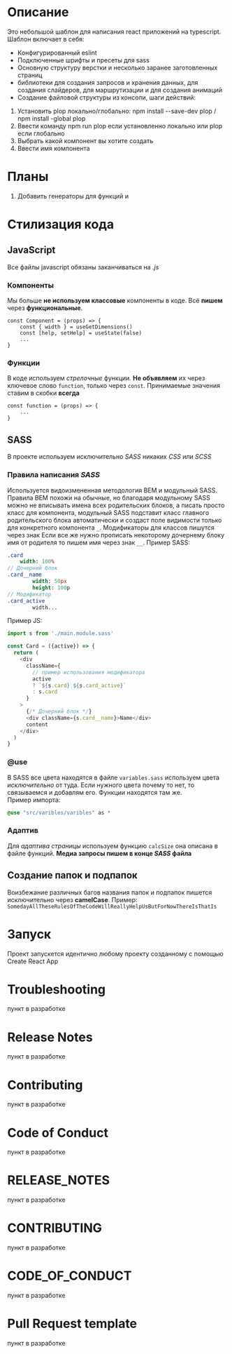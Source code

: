 # Описание
Это небольшой шаблон для написания react приложений на typescript.
Шаблон включает в себя:
+ Конфигурированный eslint
+ Подключенные шрифты и пресеты для sass
+ Основную структуру верстки и несколько заранее заготовленных страниц
+ библиотеки для создания запросов и хранения данных, для создания слайдеров, для маршрутизации и для создания анимаций
+ Создание файловой структуры из консоли, шаги действий:
 1. Установить plop локально/глобально: 
 npm install --save-dev plop / npm install -global plop
 2. Ввести команду npm run plop если установленно локально или plop если глобально
 3. Выбрать какой компонент вы хотите создать
 4. Ввести имя компонента

# Планы
1. Добавить генераторы для функций и 

# Стилизация кода 

## JavaScript
Все файлы javascript обязаны заканчиваться на *.js*

### Компоненты
Мы больше **не используем классовые** компоненты в коде. Всё **пишем** через **функциональные**.

```
const Component = (props) => {
    const { width } = useGetDimensions()
    const [help, setHelp] = useState(false)
    ...
}
```

### Функции
В коде используем *стрелочные* функции. **Не объявляем** их через ключевое слово `function`, только через `const`. Принимаемые значения ставим в скобки **всегда**
```
const function = (props) => {
    ...
}
```


## SASS
В проекте используем исключительно *SASS* никаких *CSS* или *SCSS*

### Правила написания *SASS*
Используется видоизмененная методология BEM и модульный SASS. Правила BEM похожи на обычные, но благодаря модульному SASS можно не вписывать имена всех родительских блоков, а писать просто класс для компонента, модульный SASS подставит класс главного родительского блока автоматически и создаст поле видимости только для конкретного компонента `_`. Модификаторы для классов пишутся через знак Если все же нужно прописать некоторому дочернему блоку имя от родителя то пишем имя через знак `__`.
Пример SASS:
```sass
.card
    width: 100%
// Дочерний блок
.card__name
        width: 50px
        height: 100p
// Модификатор
.card_active
        width...
```
Пример JS:
```javascript
import s from './main.module.sass'

const Card = ({active}) => {
  return (
    <div 
      className={
        // пример использования модификатора
        active 
        ? `${s.card} ${s.card_active}`
        : s.card
      }
    >
      {/* Дочерний блок */}
      <div className={s.card__name}>Name</div>
      content
    </div>
  )
}
```

### @use

В SASS все цвета находятся в файле `variables.sass` используем цвета *исключительно* от туда. Если нужного цвета почему то нет, то связываемся и добавлям его. Функции находятся там же.   
Пример импорта:
```sass
@use "src/varibles/varibles" as *
```

### Адаптив

Для *адаптива страницы* используем функцию `calcSize` она описана в файле функций.
**Медиа запросы пишем в конце *SASS* файла**

## Создание папок и подпапок
Воизбежание различных багов названия папок и подпапок пишется исключительно через **camelCase**. Пример:
`SomedayAllTheseRulesOfTheCodeWillReallyHelpUsButForNowThereIsThatIs`

# Запуск
Проект запускется идентично любому проекту созданному с помощью Create React App

# Troubleshooting
пункт в разработке
# Release Notes
пункт в разработке
# Contributing
пункт в разработке
# Code of Conduct
пункт в разработке
# RELEASE_NOTES
пункт в разработке
# CONTRIBUTING
пункт в разработке
# CODE_OF_CONDUCT
пункт в разработке
# Pull Request template
пункт в разработке
